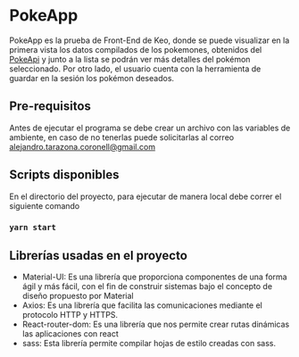 # PokeApp

PokeApp es la prueba de Front-End de Keo, donde se puede visualizar en la primera vista los datos compilados de los pokemones, obtenidos del [PokeApi](https://pokeapi.co/) y junto a la lista se podrán ver más detalles del pokémon seleccionado. Por otro lado, el usuario cuenta con la herramienta de guardar en la sesión los pokémon deseados.

## Pre-requisitos

Antes de ejecutar el programa se debe crear un archivo con las variables de ambiente, en caso de no tenerlas puede solicitarlas al correo alejandro.tarazona.coronell@gmail.com

## Scripts disponibles

En el directorio del proyecto, para ejecutar de manera local debe correr el siguiente comando

### `yarn start`

## Librerías usadas en el proyecto

- Material-UI: Es una librería que proporciona componentes de una forma ágil y más fácil, con el fin de construir sistemas bajo el concepto de diseño propuesto por Material
- Axios: Es una librería que facilita las comunicaciones mediante el protocolo HTTP y HTTPS.
- React-router-dom: Es una librería que nos permite crear rutas dinámicas las aplicaciones con react
- sass: Esta librería permite compilar hojas de estilo creadas con sass.
